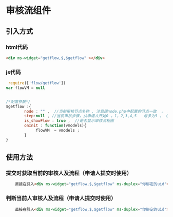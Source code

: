 # 审核流组件

## 引入方式

### html代码
````html
<div ms-widget="getflow,$,$getflow" ></div>
````



### js代码
````js
 require(['flow/getflow'])
var flowVM = null


/*配置参数*/
$getflow :{
        node : "" ,  //当前审核节点名称 , 注意跟node.php中配置的节点一致  ， 注意此为非常关键参数
        step:null , //当前审核步骤，从申请人开始0 ，1，2,3,4,5   最多为5 ， 注意此为非常关键参数
        is_showFlow : true ,  //是否显示审核流程图
        onInit : function(vmodels){
             flowVM  = vmodels ; 
        }
}
````


## 使用方法

### 提交时获取当前的审核人及流程（申请人提交时使用）
````html
    直接在引入<div ms-widget="getflow,$,$getflow" ms-duplex="你绑定的uid"></div>
````
### 判断当前人审核人及流程（申请人提交时使用）
````html
    直接在引入<div ms-widget="getflow,$,$getflow" ms-duplex="你绑定的uid"></div>
````

